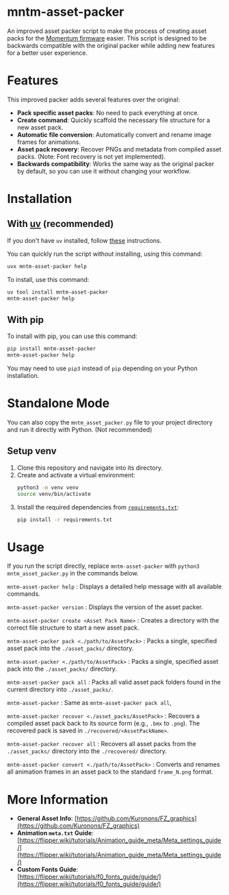 # mntm-asset-packer

An improved asset packer script to make the process of creating asset packs for the [Momentum firmware](https://momentum-fw.dev/) easier. This script is designed to be backwards compatible with the original packer while adding new features for a better user experience.

# Features

This improved packer adds several features over the original:

-   **Pack specific asset packs**: No need to pack everything at once.
-   **Create command**: Quickly scaffold the necessary file structure for a new asset pack.
-   **Automatic file conversion**: Automatically convert and rename image frames for animations.
-   **Asset pack recovery**: Recover PNGs and metadata from compiled asset packs. (Note: Font recovery is not yet implemented).
-   **Backwards compatibility**: Works the same way as the original packer by default, so you can use it without changing your workflow.

# Installation

## With [uv](https://docs.astral.sh/uv/) (recommended)

If you don't have `uv` installed, follow [these](https://docs.astral.sh/uv/getting-started/installation/) instructions.

You can quickly run the script without installing, using this command:
```sh
uvx mntm-asset-packer help
```

To install, use this command:
```sh
uv tool install mntm-asset-packer
mntm-asset-packer help
```

## With pip

To install with pip, you can use this command:
```sh
pip install mntm-asset-packer
mntm-asset-packer help
```

You may need to use `pip3` instead of `pip` depending on your Python installation.

# Standalone Mode

You can also copy the `mntm_asset_packer.py` file to your project directory and run it directly with Python. (Not recommended)

## Setup venv

1.  Clone this repository and navigate into its directory.
2.  Create and activate a virtual environment:
    ```sh
    python3 -m venv venv
    source venv/bin/activate
    ```
3.  Install the required dependencies from [`requirements.txt`](requirements.txt):
    ```sh
    pip install -r requirements.txt
    ```


# Usage

If you run the script directly, replace `mntm-asset-packer` with `python3 mntm_asset_packer.py` in the commands below.

`mntm-asset-packer help`
: Displays a detailed help message with all available commands.

`mntm-asset-packer version`
: Displays the version of the asset packer.

`mntm-asset-packer create <Asset Pack Name>`
: Creates a directory with the correct file structure to start a new asset pack.

`mntm-asset-packer pack <./path/to/AssetPack>`
: Packs a single, specified asset pack into the `./asset_packs/` directory.

`mntm-asset-packer <./path/to/AssetPack>`
: Packs a single, specified asset pack into the `./asset_packs/` directory.

`mntm-asset-packer pack all`
: Packs all valid asset pack folders found in the current directory into `./asset_packs/`.

`mntm-asset-packer`
: Same as `mntm-asset-packer pack all`, 

`mntm-asset-packer recover <./asset_packs/AssetPack>`
: Recovers a compiled asset pack back to its source form (e.g., `.bmx` to `.png`). The recovered pack is saved in `./recovered/<AssetPackName>`.

`mntm-asset-packer recover all`
: Recovers all asset packs from the `./asset_packs/` directory into the `./recovered/` directory.

`mntm-asset-packer convert <./path/to/AssetPack>`
: Converts and renames all animation frames in an asset pack to the standard `frame_N.png` format.

# More Information

-   **General Asset Info**: [https://github.com/Kuronons/FZ_graphics](https://github.com/Kuronons/FZ_graphics)
-   **Animation `meta.txt` Guide**: [https://flipper.wiki/tutorials/Animation_guide_meta/Meta_settings_guide/](https://flipper.wiki/tutorials/Animation_guide_meta/Meta_settings_guide/)
-   **Custom Fonts Guide**: [https://flipper.wiki/tutorials/f0_fonts_guide/guide/](https://flipper.wiki/tutorials/f0_fonts_guide/guide/)
